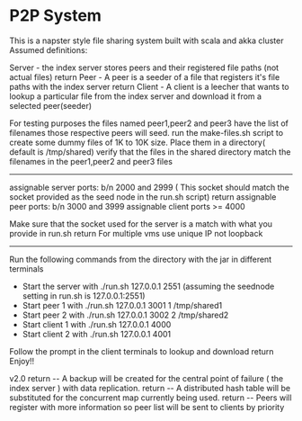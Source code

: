 # P2P System


This is a napster style file sharing system built with scala and akka cluster
Assumed definitions:

Server - the index server stores peers and their registered file paths (not actual files) return
Peer - A peer is a seeder of a file that registers it's file paths with the index server  return
Client - A client is a leecher that wants to lookup a particular file from the index server  and download it
        from a selected peer(seeder)

For testing purposes the files named peer1,peer2 and peer3 have the list of filenames those respective peers will seed.
run the make-files.sh script to create some dummy files of 1K to 10K size. Place them in a directory( default is /tmp/shared)
verify that the files in the shared directory match the filenames in the peer1,peer2 and peer3 files

*****
assignable server ports: b/n 2000 and 2999 ( This socket should match the socket provided as the seed node in the run.sh script)  return
assignable peer ports:   b/n 3000 and 3999
assignable client ports  >= 4000

Make sure that the socket used for the server is a match with what you provide in run.sh  return
For multiple vms use unique IP not loopback
*****

Run the following commands from the directory with the jar in different terminals
*  Start the server with ./run.sh 127.0.0.1 2551 (assuming the seednode setting in run.sh is 127.0.0.1:2551)
*  Start peer 1 with ./run.sh 127.0.0.1 3001 1 /tmp/shared1
*  Start peer 2 with ./run.sh 127.0.0.1 3002 2 /tmp/shared2
*  Start client 1 with ./run.sh 127.0.0.1 4000
*  Start client 2 with ./run.sh 127.0.0.1 4001

Follow the prompt in the client terminals to lookup and download  return
Enjoy!!

v2.0 return
-- A backup will be created for the central point of failure ( the index server ) with data replication.  return
-- A distributed hash table will be substituted for the concurrent map currently being used.  return
-- Peers will register with more information so peer list will be sent to clients by priority

